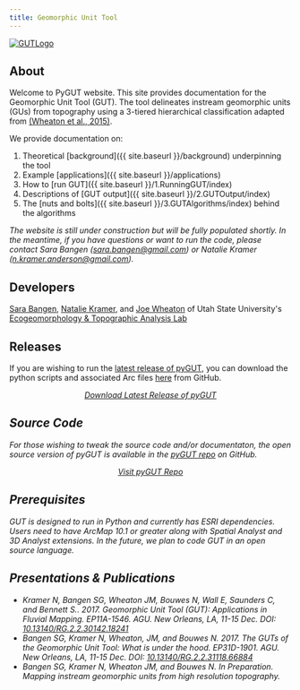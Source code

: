```yaml
---
title: Geomorphic Unit Tool
---
```


[![GUTLogo]({{site.baseurl}}/assets/images/GUTLogo.png)]({{site.baseurl}}/assets/images/hr/GUTLogo.png)

## About

Welcome to PyGUT website. This site provides documentation for the Geomorphic Unit Tool (GUT).  The tool delineates instream geomorphic units (GUs) from topography using a 3-tiered hierarchical classification adapted from [(Wheaton et al., 2015)](https://doi.org/10.1016/j.geomorph.2015.07.010).

We provide documentation on:

1. Theoretical [background]({{ site.baseurl }}/background) underpinning the tool
2. Example [applications]({{ site.baseurl }}/applications)
3. How to [run GUT]({{ site.baseurl }}/1.RunningGUT/index)
4. Descriptions of [GUT output]({{ site.baseurl }}/2.GUTOutput/index)
5. The  [nuts and bolts]({{ site.baseurl }}/3.GUTAlgorithms/index) behind the algorithms

*The website is still under construction but will be fully populated shortly.  In the meantime, if you have questions or want to run the code, please contact Sara Bangen (sara.bangen@gmail.com) or Natalie Kramer (n.kramer.anderson@gmail.com).*

## Developers

[Sara Bangen](http://etal.joewheaton.org/people/researchers-technicians/sara-bangen),   [Natalie Kramer](http://etal.joewheaton.org/people/researchers-technicians/natalie-kramer), and [Joe Wheaton](http://joewheaton.org/) of Utah State University's [Ecogeomorphology & Topographic Analysis Lab](http://etal.joewheaton.org/)


## Releases
If you are wishing to run the [latest release of pyGUT](https://github.com/Riverscapes/pyGUT/releases/latest), you can download the python scripts and associated Arc files [here](https://github.com/Riverscapes/pyGUT/releases/latest) from GitHub.  
<div align="center">
  <a class="button" href="https://github.com/Riverscapes/pyGUT/releases/latest"><i class="fa fa-github"/> Download Latest Release of pyGUT</a> 
</div>
                                                                                           
## Source Code

For those wishing to tweak the source code and/or documentaton, the open source version of pyGUT is available in the [pyGUT repo](https://github.com/Riverscapes/pyGUT) on GitHub.  <div align="center">
  <a class="button" href="https://github.com/Riverscapes/pyGUT"><i class="fa fa-github"/> Visit pyGUT Repo</a>  
</div>


## Prerequisites

GUT is designed to run in Python and currently has ESRI dependencies.  Users need to have ArcMap 10.1 or greater along with Spatial Analyst and 3D Analyst extensions.  In the future, we plan to code GUT in an open source language.

## Presentations & Publications

- Kramer N, Bangen SG, Wheaton JM, Bouwes N, Wall E, Saunders C, and Bennett S.. 2017. Geomorphic Unit Tool (GUT): Applications in Fluvial Mapping. EP11A-1546. AGU. New Orleans, LA, 11-15 Dec. DOI: [10.13140/RG.2.2.30142.18241](https://doi.org/10.13140/RG.2.2.30142.18241)
- Bangen SG, Kramer N, Wheaton, JM, and Bouwes N. 2017. The GUTs of the Geomorphic Unit Tool: What is under the hood. EP31D-1901. AGU. New Orleans, LA, 11-15 Dec. DOI: [10.13140/RG.2.2.31118.66884](https://doi.org/10.13140/RG.2.2.31118.66884)
- Bangen SG, Kramer N, Wheaton JM, and Bouwes N. In Preparation. Mapping instream geomorphic units from high resolution topography. 

